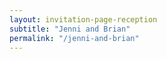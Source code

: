 ```yaml
---
layout: invitation-page-reception
subtitle: "Jenni and Brian"
permalink: "/jenni-and-brian"
---
```

        
